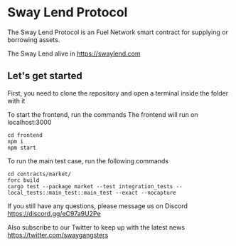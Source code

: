 # Sway Lend Protocol
The Sway Lend Protocol is an Fuel Network smart contract for supplying or borrowing assets. 

The Sway Lend alive in https://swaylend.com

## Let's get started
First, you need to clone the repository and open a terminal inside the folder with it

To start the frontend, run the commands
The frontend will run on localhost:3000
```
cd frontend
npm i
npm start
```

To run the main test case, run the following commands
```
cd contracts/market/
forc build     
cargo test --package market --test integration_tests -- local_tests::main_test::main_test --exact --nocapture
```

If you still have any questions, please message us on Discord
https://discord.gg/eC97a9U2Pe

Also subscribe to our Twitter to keep up with the latest news
https://twitter.com/swaygangsters
